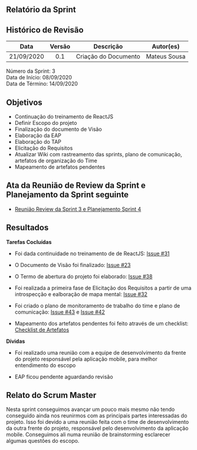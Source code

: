 
## Relatório da Sprint

## Histórico de Revisão

|   Data   |  Versão  |        Descrição       |          Autor(es)          |
|:--------:|:--------:|:----------------------:|:---------------------------:|
|21/09/2020|   0.1    | Criação do Documento        |   Mateus Sousa   |

Número da Sprint: 3 <br>
Data de Início:  08/09/2020 <br>
Data de Término: 14/09/2020 <br>

## Objetivos

- Continuação do treinamento de ReactJS
- Definir Escopo do projeto
- Finalização do documento de Visão
- Elaboração da EAP
- Elaboração do TAP
- Elicitação do Requisitos
- Atualizar Wiki com rastreamento das sprints, plano de comunicação, artefatos de organização do Time
- Mapeamento de artefatos pendentes

## Ata da Reunião de Review da Sprint e Planejamento da Sprint seguinte

- [Reunião Review da Sprint 3 e Planejamento Sprint 4](https://github.com/fga-eps-mds/2020.1-Grupo6/issues/##)


## Resultados

**Tarefas Cocluídas** 

- Foi dada continuidade no treinamento de de ReactJS: [Issue #31](https://github.com/fga-eps-mds/2020.1-Grupo6/issues/31)

- O Documento de Visão foi finalizado: [Issue #23](https://github.com/fga-eps-mds/2020.1-Grupo6/issues/23)

- O Termo de abertura do projeto foi elaborado: [Issue #38](https://github.com/fga-eps-mds/2020.1-Grupo6/issues/38)

- Foi realizada a primeira fase de Elicitação dos Requisitos a partir de uma introspecção e ealboração de mapa mental: [Issue #32](https://github.com/fga-eps-mds/2020.1-Grupo6/issues/32)

- Foi criado o plano de monitoramento de trabalho do time e plano de comunicação: [Issue #43](https://github.com/fga-eps-mds/2020.1-Grupo6/issues/43) e [Issue #42](https://github.com/fga-eps-mds/2020.1-Grupo6/issues/42)

- Mapeamento dos artefatos pendentes foi feito através de um checklist: [Checklist de Artefatos](https://github.com/fga-eps-mds/2020.1-Grupo6/issues/29)

**Dívidas**

- Foi realizado uma reunião com a equipe de desenvolvimento da frente do projeto responsável pela aplicação mobile, para melhor entendimento do escopo

- EAP ficou pendente aguardando revisão

## Relato do Scrum Master

Nesta sprint conseguimos avançar um pouco mais mesmo não tendo conseguido ainda nos reunirmos com as principais partes interessadas do projeto. Isso foi devido a uma reunião feita com o time de desenvolvimento da outra frente do projeto, responsável pelo desenvolvimento da aplicação mobile. Conseguimos ali numa reunião de brainstorming esclarecer algumas questões do escopo.

